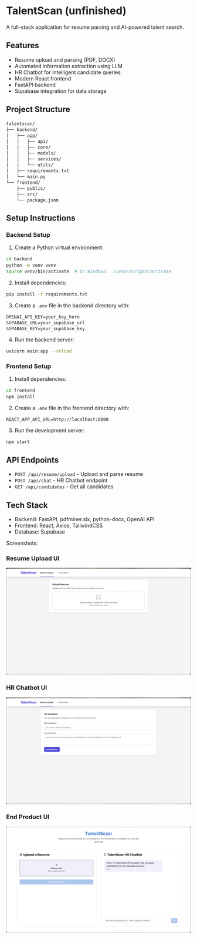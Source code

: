 # TalentScan (unfinished)

A full-stack application for resume parsing and AI-powered talent search.

## Features
- Resume upload and parsing (PDF, DOCX)
- Automated information extraction using LLM
- HR Chatbot for intelligent candidate queries
- Modern React frontend
- FastAPI backend
- Supabase integration for data storage

## Project Structure
```
talentscan/
├── backend/
│   ├── app/
│   │   ├── api/
│   │   ├── core/
│   │   ├── models/
│   │   ├── services/
│   │   └── utils/
│   ├── requirements.txt
│   └── main.py
└── frontend/
    ├── public/
    ├── src/
    └── package.json
```

## Setup Instructions

### Backend Setup
1. Create a Python virtual environment:
```bash
cd backend
python -m venv venv
source venv/bin/activate  # On Windows: .\venv\Scripts\activate
```

2. Install dependencies:
```bash
pip install -r requirements.txt
```

3. Create a `.env` file in the backend directory with:
```
OPENAI_API_KEY=your_key_here
SUPABASE_URL=your_supabase_url
SUPABASE_KEY=your_supabase_key
```

4. Run the backend server:
```bash
uvicorn main:app --reload
```

### Frontend Setup
1. Install dependencies:
```bash
cd frontend
npm install
```

2. Create a `.env` file in the frontend directory with:
```
REACT_APP_API_URL=http://localhost:8000
```

3. Run the development server:
```bash
npm start
```

## API Endpoints
- `POST /api/resume/upload` - Upload and parse resume
- `POST /api/chat` - HR Chatbot endpoint
- `GET /api/candidates` - Get all candidates

## Tech Stack
- Backend: FastAPI, pdfminer.six, python-docx, OpenAI API
- Frontend: React, Axios, TailwindCSS
- Database: Supabase

Screenshots:
### Resume Upload UI
![Resume Upload UI](screenshots/resumeuploadUI.png)

### HR Chatbot UI
![Resume Upload UI](screenshots/HRchatbotUI.png)

### End Product UI
![Resume Upload UI](screenshots/endproduct.png)